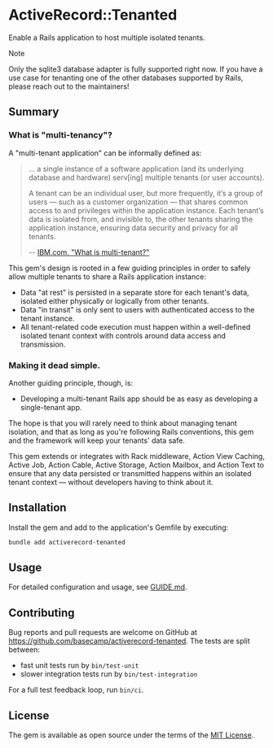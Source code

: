 # ActiveRecord::Tenanted

Enable a Rails application to host multiple isolated tenants.

> [!NOTE]
> Only the sqlite3 database adapter is fully supported right now. If you have a use case for tenanting one of the other databases supported by Rails, please reach out to the maintainers!

## Summary

### What is "multi-tenancy"?

A "multi-tenant application" can be informally defined as:

> ... a single instance of a software application (and its underlying database and hardware)
> serv[ing] multiple tenants (or user accounts).
>
> A tenant can be an individual user, but more frequently, it’s a group of users — such as a
> customer organization — that shares common access to and privileges within the application
> instance. Each tenant’s data is isolated from, and invisible to, the other tenants sharing the
> application instance, ensuring data security and privacy for all tenants.
>
> -- [IBM.com, "What is multi-tenant?"](https://www.ibm.com/think/topics/multi-tenant)

This gem's design is rooted in a few guiding principles in order to safely allow multiple tenants to share a Rails application instance:

- Data "at rest" is persisted in a separate store for each tenant's data, isolated either physically or logically from other tenants.
- Data "in transit" is only sent to users with authenticated access to the tenant instance.
- All tenant-related code execution must happen within a well-defined isolated tenant context with controls around data access and transmission.


### Making it dead simple.

Another guiding principle, though, is:

- Developing a multi-tenant Rails app should be as easy as developing a single-tenant app.

The hope is that you will rarely need to think about managing tenant isolation, and that as long as you're following Rails conventions, this gem and the framework will keep your tenants' data safe.

This gem extends or integrates with Rack middleware, Action View Caching, Active Job, Action Cable, Active Storage, Action Mailbox, and Action Text to ensure that any data persisted or transmitted happens within an isolated tenant context — without developers having to think about it.


## Installation

Install the gem and add to the application's Gemfile by executing:

```bash
bundle add activerecord-tenanted
```

## Usage

For detailed configuration and usage, see [GUIDE.md](./GUIDE.md).


## Contributing

Bug reports and pull requests are welcome on GitHub at https://github.com/basecamp/activerecord-tenanted. The tests are split between:

- fast unit tests run by `bin/test-unit`
- slower integration tests run by `bin/test-integration`

For a full test feedback loop, run `bin/ci`.


## License

The gem is available as open source under the terms of the [MIT License](https://opensource.org/licenses/MIT).
